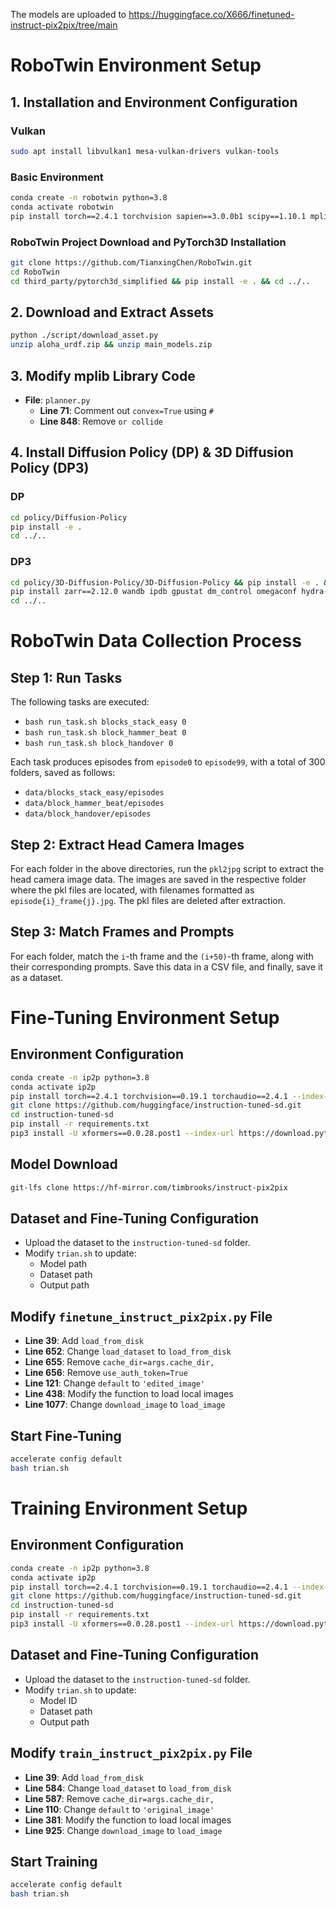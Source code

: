 The models are uploaded to https://huggingface.co/X666/finetuned-instruct-pix2pix/tree/main


# RoboTwin Environment Setup

## 1. Installation and Environment Configuration

### Vulkan

```bash
sudo apt install libvulkan1 mesa-vulkan-drivers vulkan-tools
```

### Basic Environment

```bash
conda create -n robotwin python=3.8
conda activate robotwin
pip install torch==2.4.1 torchvision sapien==3.0.0b1 scipy==1.10.1 mplib==0.1.1 gymnasium==0.29.1 trimesh==4.4.3 open3d==0.18.0 imageio==2.34.2 pydantic zarr openai huggingface_hub==0.25.0 -i https://pypi.tuna.tsinghua.edu.cn/simple/
```

### RoboTwin Project Download and PyTorch3D Installation

```bash
git clone https://github.com/TianxingChen/RoboTwin.git
cd RoboTwin
cd third_party/pytorch3d_simplified && pip install -e . && cd ../..
```

## 2. Download and Extract Assets

```bash
python ./script/download_asset.py
unzip aloha_urdf.zip && unzip main_models.zip
```

## 3. Modify mplib Library Code

- **File**: `planner.py`
  - **Line 71**: Comment out `convex=True` using `#`
  - **Line 848**: Remove `or collide`

## 4. Install Diffusion Policy (DP) & 3D Diffusion Policy (DP3)

### DP

```bash
cd policy/Diffusion-Policy
pip install -e .
cd ../..
```

### DP3

```bash
cd policy/3D-Diffusion-Policy/3D-Diffusion-Policy && pip install -e . && cd ..
pip install zarr==2.12.0 wandb ipdb gpustat dm_control omegaconf hydra-core==1.2.0 dill==0.3.5.1 einops==0.4.1 diffusers==0.11.1 numba==0.56.4 moviepy imageio av matplotlib termcolor -i https://pypi.tuna.tsinghua.edu.cn/simple/
cd ../..
```





# RoboTwin Data Collection Process

## Step 1: Run Tasks

The following tasks are executed:

- `bash run_task.sh blocks_stack_easy 0`
- `bash run_task.sh block_hammer_beat 0`
- `bash run_task.sh block_handover 0`

Each task produces episodes from `episode0` to `episode99`, with a total of 300 folders, saved as follows:

- `data/blocks_stack_easy/episodes`
- `data/block_hammer_beat/episodes`
- `data/block_handover/episodes`

## Step 2: Extract Head Camera Images

For each folder in the above directories, run the `pkl2jpg` script to extract the head camera image data. The images are saved in the respective folder where the pkl files are located, with filenames formatted as `episode{i}_frame{j}.jpg`. The pkl files are deleted after extraction.

## Step 3: Match Frames and Prompts

For each folder, match the `i`-th frame and the `(i+50)`-th frame, along with their corresponding prompts. Save this data in a CSV file, and finally, save it as a dataset.







# Fine-Tuning Environment Setup

## Environment Configuration

```bash
conda create -n ip2p python=3.8
conda activate ip2p
pip install torch==2.4.1 torchvision==0.19.1 torchaudio==2.4.1 --index-url https://download.pytorch.org/whl/cu121
git clone https://github.com/huggingface/instruction-tuned-sd.git
cd instruction-tuned-sd
pip install -r requirements.txt
pip3 install -U xformers==0.0.28.post1 --index-url https://download.pytorch.org/whl/cu121
```

## Model Download

```bash
git-lfs clone https://hf-mirror.com/timbrooks/instruct-pix2pix
```

## Dataset and Fine-Tuning Configuration

- Upload the dataset to the `instruction-tuned-sd` folder.
- Modify `trian.sh` to update:
  - Model path
  - Dataset path
  - Output path

## Modify `finetune_instruct_pix2pix.py` File

- **Line 39**: Add `load_from_disk`
- **Line 652**: Change `load_dataset` to `load_from_disk`
- **Line 655**: Remove `cache_dir=args.cache_dir,`
- **Line 656**: Remove `use_auth_token=True`
- **Line 121**: Change `default` to `'edited_image'`
- **Line 438**: Modify the function to load local images
- **Line 1077**: Change `download_image` to `load_image`

## Start Fine-Tuning

```bash
accelerate config default
bash trian.sh
```









# Training Environment Setup

## Environment Configuration

```bash
conda create -n ip2p python=3.8
conda activate ip2p
pip install torch==2.4.1 torchvision==0.19.1 torchaudio==2.4.1 --index-url https://download.pytorch.org/whl/cu121
git clone https://github.com/huggingface/instruction-tuned-sd.git
cd instruction-tuned-sd
pip install -r requirements.txt
pip3 install -U xformers==0.0.28.post1 --index-url https://download.pytorch.org/whl/cu121
```

## Dataset and Fine-Tuning Configuration

- Upload the dataset to the `instruction-tuned-sd` folder.
- Modify `trian.sh` to update:
  - Model ID
  - Dataset path
  - Output path

## Modify `train_instruct_pix2pix.py` File

- **Line 39**: Add `load_from_disk`
- **Line 584**: Change `load_dataset` to `load_from_disk`
- **Line 587**: Remove `cache_dir=args.cache_dir,`
- **Line 110**: Change `default` to `'original_image'`
- **Line 381**: Modify the function to load local images
- **Line 925**: Change `download_image` to `load_image`

## Start Training

```bash
accelerate config default
bash trian.sh
```
